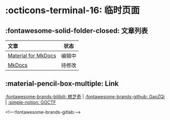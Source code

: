 # :octicons-terminal-16: 临时页面

## :fontawesome-solid-folder-closed:   文章列表

| 文章                                                        |  状态  |
| :---------------------------------------------------------- | :----: |
| [Material for MkDocs](.\md\Notes\MkDocs\mkdocs-material.md) | 编辑中 |
| [MkDocs](.\md\Notes\MkDocs\mkdocs.md)                       | 待修改 |

## :material-pencil-box-multiple: Link

[:fontawesome-brands-bilibili: 糕芝奇](https://space.bilibili.com/229571662)  |  [:fontawesome-brands-github: GaoZQi ](https://github.com/GaoZQi) |  [:simple-notion: GGCTF](https://gaozqi.notion.site/d89d2c01587a4e87bd173ad8c8fd52f7?v=1a424dd567664341957429ba3a4b8ac4&pvs=4)

<!—:fontawesome-brands-gitlab:–>
